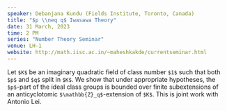```yaml
---
speaker: Debanjana Kundu (Fields Institute, Toronto, Canada)
title: "$p \\neq q$ Iwasawa Theory"
date: 31 March, 2023
time: 2 PM
series: "Number Theory Seminar"
venue: LH-1
website: http://math.iisc.ac.in/~maheshkakde/currentseminar.html
---
```


Let `$K$` be an imaginary quadratic field of class number `$1$` such that both `$p$` and `$q$` split in `$K$`. We show that under appropriate hypotheses, the `$p$`-part of the ideal class groups is bounded over finite subextensions of an anticyclotomic `$\mathbb{Z}_q$`-extension of `$K$`. This is joint work with Antonio Lei.

